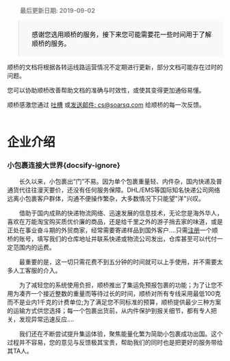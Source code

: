 <div style="padding: 12px 24px 0 30px;font-weight: bold;color: #858585;">最后更新日期: 2019-09-02</div>

<blockquote style="color:#000;font-size: 15px;background: #f8f8f8;padding: 5px 24px 5px 30px;border-bottom-right-radius: 2px;"><p style="font-weight: 100!important;">感谢您选用顺桥的服务，接下来您可能需要花一些时间用于了解顺桥的服务。</p></blockquote>

顺桥的文档将根据各转运线路运营情况不定期进行更新，部分文档可能存在过时的问题。

您可以协助顺桥改善帮助文档的准确与时效性，或使其变得更加通俗易懂。

顺桥感激您通过 [吐槽](https://support.qq.com/products/54038) 或[发送邮件: cs@soarsq.com](mailto:cs@soarsq.com) 给顺桥的每一次反馈。
<br /><br />

# 企业介绍
### 小包裹连接大世界​{docsify-ignore}

　　长久以来，小包裹出“门”不易。因为单个包裹重量轻、内件杂，国内快递及普通货代往往漫天要价，还没有任何服务保障。DHL/EMS等国际知名快递公司网络远离小包裹客户群体，沟通不便操作繁杂，大多数情况下只能望"洋"兴叹。

　　借助于国内成熟的快递物流网络、迅速发展的信息技术，无论您是海外华人，喜欢在万能淘宝购买质优价廉的商品，还是给千里之外的游子捎去家的味道，或是正处在事业奋斗期的外贸商家，经常需要寄递样品到国外客户....只需[注册](http://soarsq.com:8080/index/register)一个顺桥的账号，填写我们的仓库地址并联系快递或物流公司发出，仓库甚至可以代付一定范围内的运费。

　　最重要的是，这一切只需花费不到五分钟的时间就可以上手使用，并不需要太多人工客服的介入。

　　为了减轻您的系统使用负担，顺桥推出了集运免预报包裹的功能；为了让您不用为凑齐一个接近整数的重量而等待过长的时间，顺桥对所有专线采用最低100克而不是业内1千克的计费单位;为了满足您不同标准的预算，顺桥提供最少三种方案的运输方式供您选择；每一个包裹出货前，从内件保护到报关细节，都有专人把关，发现异常迅速反应....

　　我们还在不断尝试提升集运体验，聚焦能量化繁为简助小包裹成功出国。这个过程并不容易，您的意见与反馈极其宝贵，帮助我们的同时也是把更好的服务带给其TA人。